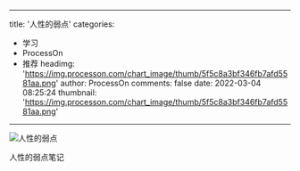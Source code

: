 
---
title: '人性的弱点'
categories: 
 - 学习
 - ProcessOn
 - 推荐
headimg: 'https://img.processon.com/chart_image/thumb/5f5c8a3bf346fb7afd5581aa.png'
author: ProcessOn
comments: false
date: 2022-03-04 08:25:24
thumbnail: 'https://img.processon.com/chart_image/thumb/5f5c8a3bf346fb7afd5581aa.png'
---

<div>   
<img class="thumb" alt="人性的弱点" src="https://img.processon.com/chart_image/thumb/5f5c8a3bf346fb7afd5581aa.png" referrerpolicy="no-referrer">
<p>人性的弱点笔记</p>  
</div>
            
